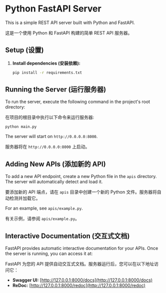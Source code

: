 
# Python FastAPI Server

This is a simple REST API server built with Python and FastAPI.

这是一个使用 Python 和 FastAPI 构建的简单 REST API 服务器。

## Setup (设置)

1.  **Install dependencies (安装依赖):**

    ```bash
    pip install -r requirements.txt
    ```

## Running the Server (运行服务器)

To run the server, execute the following command in the project's root directory:

在项目的根目录中执行以下命令来运行服务器:

```bash
python main.py
```

The server will start on `http://0.0.0.0:8000`.

服务器将在 `http://0.0.0.0:8000` 上启动。

## Adding New APIs (添加新的 API)

To add a new API endpoint, create a new Python file in the `apis` directory. The server will automatically detect and load it.

要添加新的 API 端点，请在 `apis` 目录中创建一个新的 Python 文件。服务器将自动检测并加载它。

For an example, see `apis/example.py`.

有关示例，请参阅 `apis/example.py`。

## Interactive Documentation (交互式文档)

FastAPI provides automatic interactive documentation for your APIs. Once the server is running, you can access it at:

FastAPI 为您的 API 提供自动交互式文档。服务器运行后，您可以在以下地址访问它：

-   **Swagger UI:** [http://127.0.0.1:8000/docs](http://127.0.0.1:8000/docs)
-   **ReDoc:** [http://127.0.0.1:8000/redoc](http://127.0.0.1:8000/redoc)
